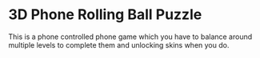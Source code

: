 # 3D Phone Rolling Ball Puzzle
 This is a phone controlled phone game which you have to balance around multiple levels to complete them and unlocking skins when you do.

